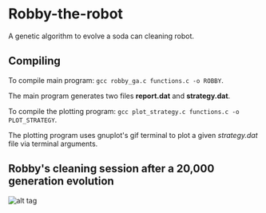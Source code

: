 # Robby-the-robot
A genetic algorithm to evolve a soda can cleaning robot.

## Compiling
To compile main program: `gcc robby_ga.c functions.c -o ROBBY`.

The main program generates two files __report.dat__ and __strategy.dat__.

To compile the plotting program: `gcc plot_strategy.c functions.c -o PLOT_STRATEGY`.

The plotting program uses gnuplot's gif terminal to plot a given _strategy.dat_ file via terminal arguments.

## Robby's cleaning session after a 20,000 generation evolution
![alt tag](https://github.com/puillitoto/Robby-the-robot/blob/master/cleaning_session.gif)
